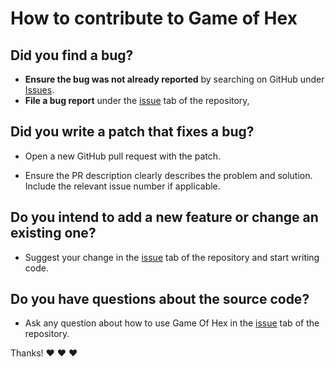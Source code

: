 # How to contribute to Game of Hex

## **Did you find a bug?**

* **Ensure the bug was not already reported** by searching on GitHub under [Issues](https://github.com/SuperZooper3/Game-of-Hex/issues).
* **File a bug report** under the [issue](https://github.com/SuperZooper3/Game-of-Hex/issues) tab of the repository,

## **Did you write a patch that fixes a bug?**

* Open a new GitHub pull request with the patch.

* Ensure the PR description clearly describes the problem and solution. Include the relevant issue number if applicable.

## **Do you intend to add a new feature or change an existing one?**

* Suggest your change in the [issue](https://github.com/SuperZooper3/Game-of-Hex/issues) tab of the repository and start writing code.

## **Do you have questions about the source code?**

* Ask any question about how to use Game Of Hex in the [issue](https://github.com/SuperZooper3/Game-of-Hex/issues) tab of the repository.

Thanks! :heart: :heart: :heart:
